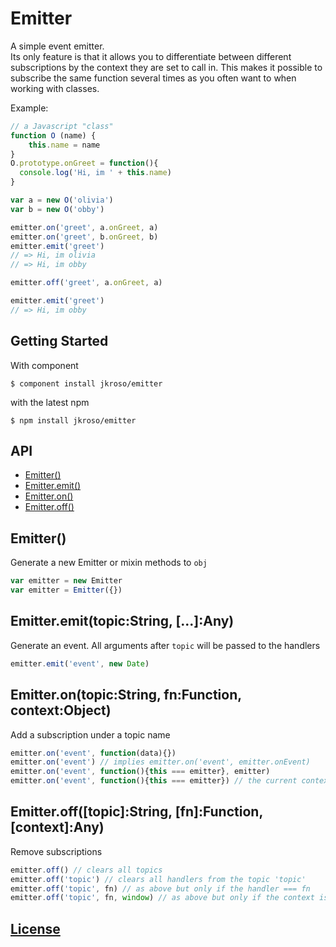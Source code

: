 # Emitter

A simple event emitter.  
Its only feature is that it allows you to differentiate between different subscriptions by the context they are set to call in. This makes it possible to subscribe the same function several times as you often want to when working with classes.

Example:
```js
// a Javascript "class"
function O (name) {
	this.name = name
}
O.prototype.onGreet = function(){
  console.log('Hi, im ' + this.name)
}

var a = new O('olivia')
var b = new O('obby')

emitter.on('greet', a.onGreet, a)
emitter.on('greet', b.onGreet, b)
emitter.emit('greet') 
// => Hi, im olivia
// => Hi, im obby

emitter.off('greet', a.onGreet, a)

emitter.emit('greet') 
// => Hi, im obby
```

## Getting Started

With component

	$ component install jkroso/emitter

with the latest npm

	$ npm install jkroso/emitter

## API
  - [Emitter()](#emitter)
  - [Emitter.emit()](#emitteremittopicstringany)
  - [Emitter.on()](#emitterontopicstringfnfunctioncontextobject)
  - [Emitter.off()](#emitterofftopicstringfnfunctioncontextany)

## Emitter()

  Generate a new Emitter or mixin methods to `obj`
  
```js
var emitter = new Emitter
var emitter = Emitter({})
```

## Emitter.emit(topic:String, [...]:Any)

  Generate an event. All arguments after `topic` will be passed to
  the handlers
  
```js
emitter.emit('event', new Date)
```

## Emitter.on(topic:String, fn:Function, context:Object)

  Add a subscription under a topic name
  
```js
emitter.on('event', function(data){})
emitter.on('event') // implies emitter.on('event', emitter.onEvent)
emitter.on('event', function(){this === emitter}, emitter)
emitter.on('event', function(){this === emitter}) // the current context is the default
```

## Emitter.off([topic]:String, [fn]:Function, [context]:Any)

  Remove subscriptions
  
```js
emitter.off() // clears all topics
emitter.off('topic') // clears all handlers from the topic 'topic'
emitter.off('topic', fn) // as above but only if the handler === fn
emitter.off('topic', fn, window) // as above but only if the context is `window`
```

## [License](License)

